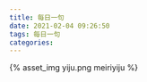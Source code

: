 ```yaml
---
title: 每日一句
date: 2021-02-04 09:26:50
tags: 每日一句
categories: 
---
```


{% asset_img yiju.png meiriyiju %}